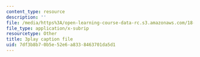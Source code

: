 ```yaml
---
content_type: resource
description: ''
file: /media/https%3A/open-learning-course-data-rc.s3.amazonaws.com/18-01sc-single-variable-calculus-fall-2010/7df3b8b70b5e52e6a8338463701da5d1_KhwQKE_tld0.vtt
file_type: application/x-subrip
resourcetype: Other
title: 3play caption file
uid: 7df3b8b7-0b5e-52e6-a833-8463701da5d1
---
```

